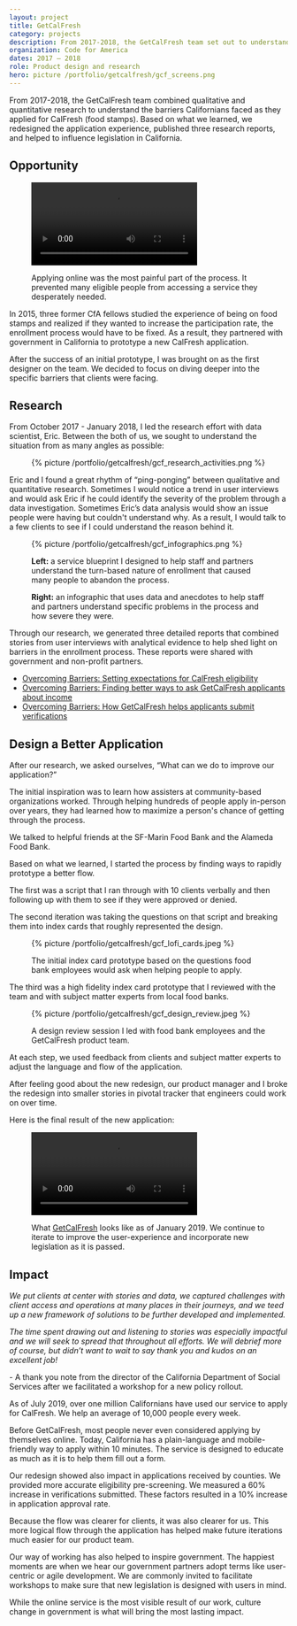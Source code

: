 ```yaml
---
layout: project
title: GetCalFresh
category: projects
description: From 2017-2018, the GetCalFresh team set out to understand the barriers people faced in applying for CalFresh (food stamps). Based on what we learned, we redesigned the application experience, share our learnings with the greater community, and helped to influence policy change.
organization: Code for America
dates: 2017 – 2018
role: Product design and research
hero: picture /portfolio/getcalfresh/gcf_screens.png
---
```


<div class="row">
  <div class="col-md-6 col-md-offset-6" markdown="1">

From 2017-2018, the GetCalFresh team combined qualitative and quantitative research to understand the barriers Californians faced as they applied for CalFresh (food stamps). Based on what we learned, we redesigned the application experience, published three research reports, and helped to influence legislation in California.

## Opportunity

<figure>
 <video src="/videos/gcf_c4mobile_walkthrough.mp4" type="video/mp4" autoplay loop></video>
 <figcaption>
   <p>Applying online was the most painful part of the process. It prevented many eligible people from accessing a service they desperately needed.</p>
 </figcaption>
</figure> 

In 2015, three former CfA fellows studied the experience of being on food stamps and realized if they wanted to increase the participation rate, the enrollment process would have to be fixed. As a result, they partnered with government in California to prototype a new CalFresh application.

After the success of an initial prototype, I was brought on as the first designer on the team. We decided to focus on diving deeper into the specific barriers that clients were facing.

## Research
From October 2017 - January 2018, I led the research effort with data scientist, Eric. Between the both of us, we sought to understand the situation from as many angles as possible:
    
  </div>
</div>


<div class="row">
  <div class="col-md-8 col-md-offset-4">
    <figure>
      {% picture /portfolio/getcalfresh/gcf_research_activities.png %}
    </figure>
  </div>
</div>

<div class="row">
  <div class="col-md-6 col-md-offset-6">

Eric and I found a great rhythm of “ping-ponging” between qualitative and quantitative research. Sometimes I would notice a trend in user interviews and would ask Eric if he could identify the severity of the problem through a data investigation. Sometimes Eric’s data analysis would show an issue people were having but couldn't understand why. As a result, I would talk to a few clients to see if I could understand the reason behind it. 

  </div>
</div>


<div class="row">
  <div class="col-md-8 col-md-offset-4">
    <figure>
      {% picture /portfolio/getcalfresh/gcf_infographics.png %}
      <figcaption>
        <p><b>Left:</b> a service blueprint I designed to help staff and partners understand the turn-based nature of enrollment that caused many people to abandon the process.</p>
        <p><b>Right:</b> an infographic that uses data and anecdotes to help staff and partners understand specific problems in the process and how severe they were.</p>
      </figcaption>
    </figure>
  </div>
</div>

<div class="row">
  <div class="col-md-6 col-md-offset-6" markdown="1">
    
Through our research, we generated three detailed reports that combined stories from user interviews with analytical evidence to help shed light on barriers in the enrollment process. These reports were shared with government and non-profit partners.

  * [Overcoming Barriers: Setting expectations for CalFresh eligibility](https://medium.com/code-for-america/overcoming-barriers-setting-expectations-for-calfresh-eligibility-ade9f81c048)
  * [Overcoming Barriers: Finding better ways to ask GetCalFresh applicants about income](https://medium.com/code-for-america/overcoming-barriers-finding-better-ways-to-ask-getcalfresh-applicants-about-income-ef45f0d5bdad)
  * [Overcoming Barriers: How GetCalFresh helps applicants submit verifications](https://medium.com/code-for-america/overcoming-barriers-how-getcalfresh-helps-applicants-submit-verifications-f2082823f64f)

## Design a Better Application

After our research, we asked ourselves, “What can we do to improve our application?”

The initial inspiration was to learn how assisters at community-based organizations worked. Through helping hundreds of people apply in-person over years, they had learned how to maximize a person's chance of getting through the process.

We talked to helpful friends at the SF-Marin Food Bank and the Alameda Food Bank.

Based on what we learned, I started the process by finding ways to rapidly prototype a better flow.

The first was a script that I ran through with 10 clients verbally and then following up with them to see if they were approved or denied.

The second iteration was taking the questions on that script and breaking them into index cards that roughly represented the design.

  </div>
</div>

<div class="row">
  <div class="col-md-8 col-md-offset-4">
    <figure>
      {% picture /portfolio/getcalfresh/gcf_lofi_cards.jpeg %}
      <figcaption>
        <p>The initial index card prototype based on the questions food bank employees would ask when helping people to apply.</p>
      </figcaption>
    </figure>
  </div>
</div>
<div class="row">
  <div class="col-md-6 col-md-offset-6" markdown="1">

The third was a high fidelity index card prototype that I reviewed with the team and with subject matter experts from local food banks.

  </div>
</div>

<div class="row">
  <div class="col-md-8 col-md-offset-4">
    <figure>
      {% picture /portfolio/getcalfresh/gcf_design_review.jpeg %}
      <figcaption>
        <p>A design review session I led with food bank employees and the GetCalFresh product team.</p>
      </figcaption>
    </figure>
  </div>
</div>
<div class="row">
  <div class="col-md-6 col-md-offset-6" markdown="1">

At each step, we used feedback from clients and subject matter experts to adjust the language and flow of the application. 

After feeling good about the new redesign, our product manager and I broke the redesign into smaller stories in pivotal tracker that engineers could work on over time.

Here is the final result of the new application:

  </div>
</div>
<div class="row">
  <div class="col-md-8 col-md-offset-4">
    <figure>
      <video src="/videos/gcf_walkthrough.mp4" type="video/mp4" autoplay loop></video>
      <figcaption>
        <p>What <a href="https://www.getcalfresh.org">GetCalFresh</a> looks like as of January 2019. We continue to iterate to improve the user-experience and incorporate new legislation as it is passed.</p>
      </figcaption>
    </figure>
  </div>
</div>

<div class="row">
  <div class="col-md-6 col-md-offset-6" markdown="1">

## Impact

  </div>
</div>

<div class="row">
  <div class="col-md-5">
    <div class="quote">
       <p><i>We put clients at center with stories and data, we captured challenges with client access and operations at many places in their journeys, and we teed up a new framework of solutions to be further developed and implemented.</i></p> 
       <p><i>The time spent drawing out and listening to stories was especially impactful and we will seek to spread that throughout all efforts. We will debrief more of course, but didn’t want to wait to say thank you and kudos on an excellent job!</i></p> 
      <p class="text--detail">- A thank you note from the director of the California Department of Social Services after we facilitated a workshop for a new policy rollout.</p>
    </div>
  </div>
  <div class="col-md-6 col-md-offset-1" markdown="1">

As of July 2019, over one million Californians have used our service to apply for CalFresh. We help an average of 10,000 people every week.

Before GetCalFresh, most people never even considered applying by themselves online. Today, California has a plain-language and mobile-friendly way to apply within 10 minutes. The service is designed to educate as much as it is to help them fill out a form.

Our redesign showed also impact in applications received by counties. We provided more accurate eligibility pre-screening. We measured a 60% increase in verifications submitted. These factors resulted in a 10% increase in application approval rate.

Because the flow was clearer for clients, it was also clearer for us. This more logical flow through the application has helped make future iterations much easier for our product team.

Our way of working has also helped to inspire government. The happiest moments are when we hear our government partners adopt terms like user-centric or agile development. We are commonly invited to facilitate workshops to make sure that new legislation is designed with users in mind. 

While the online service is the most visible result of our work, culture change in government is what will bring the most lasting impact.

  </div>
</div>